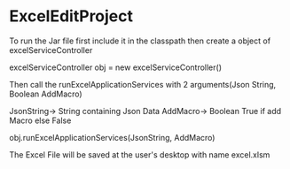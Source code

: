 # ExcelEditProject

To run the Jar file first include it in the classpath then create a object of excelServiceController 

excelServiceController obj = new excelServiceController()

Then call the runExcelApplicationServices with 2 arguments(Json String, Boolean AddMacro)

JsonString-> String containing Json Data
AddMacro-> Boolean True if add Macro else False

obj.runExcelApplicationServices(JsonString, AddMacro)

The Excel File will be saved at the user's desktop with name excel.xlsm
